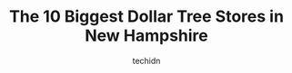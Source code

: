 ---
layout: ampstory
image: https://i0.wp.com/www.depkes.org/wp-content/uploads/2023/06/dollar-tree-0-in-new-hampshire-1685968838.jpeg?resize=640,853
author: techidn
featured: false
description: Discover the impressive array of Dollar Tree options in New Hampshire, where you can find 10 of the largest Dollar Tree establishments in the area. From renowned classics to hidden gems, New
title: The 10 Biggest Dollar Tree Stores in New Hampshire
cover:
   title: The 10 Biggest Dollar Tree Stores in New Hampshire
   subtitle: Rickpate
   background: https://www.depkes.org/wp-content/uploads/2023/06/dollar-tree-0-in-new-hampshire-1685968838.jpeg

pages: 
 - layout: thirds
   top: <h1>#1 Dollar Tree</h1>
   bottom: "<p>The Dollar Trees are into the Spring holiday season offering St. Patricks Day and Easter decorations. Their usual items come and go depending on shipments from China. I </p>"
   background: https://www.depkes.org/wp-content/uploads/2023/06/dollar-tree-1-in-new-hampshire-1685968839.jpeg
   backgroundblur: true
 - layout: thirds
   top: <h1>#2 Dollar Tree</h1>
   bottom: "<p>586 Valley St, Manchester, NH 03103, United States</p>"
   background: https://www.depkes.org/wp-content/uploads/2023/06/dollar-tree-2-in-new-hampshire-1685968839.jpeg
   cta:
      link: https://www.depkes.org/blog/the-10-biggest-dollar-tree-stores-in-new-hampshire/
      text: The 10 Biggest Dollar Tree Stores in New Hampshire
 - layout: thirds
   top: <h1>#3 Dollar Tree</h1>
   bottom: "<p>756 Lafayette Rd, Seabrook, NH 03874, United States</p>"
   background: https://www.depkes.org/wp-content/uploads/2023/06/dollar-tree-3-in-new-hampshire-1685968840.jpeg
   cta:
      link: https://www.depkes.org/blog/the-10-biggest-dollar-tree-stores-in-new-hampshire/
      text: The 10 Biggest Dollar Tree Stores in New Hampshire
 - layout: thirds
   top: <h1>#4 Dollar Tree</h1>
   bottom: "<p>68 Derry Rd, Hudson, NH 03051, United States</p>"
   background: https://images.unsplash.com/photo-1618005182384-a83a8bd57fbe?ixlib=rb-4.0.3&ixid=MnwxMjA3fDB8MHxwaG90by1wYWdlfHx8fGVufDB8fHx8&auto=format&fit=crop&w=640&h=853&q=80
   cta:
      link: https://www.depkes.org/blog/the-10-biggest-dollar-tree-stores-in-new-hampshire/
      text: The 10 Biggest Dollar Tree Stores in New Hampshire
 - layout: thirds
   top: <h1>#5 Dollar Tree</h1>
   bottom: "<p>9 Plaistow Rd, Plaistow, NH 03865, United States</p>"
   background: https://images.unsplash.com/photo-1604871000636-074fa5117945?ixlib=rb-4.0.3&ixid=MnwxMjA3fDB8MHxwaG90by1wYWdlfHx8fGVufDB8fHx8&auto=format&fit=crop&w=640&h=853&q=80
   cta:
      link: https://www.depkes.org/blog/the-10-biggest-dollar-tree-stores-in-new-hampshire/
      text: The 10 Biggest Dollar Tree Stores in New Hampshire
 - layout: thirds
   top: <h1>#6 Dollar Tree</h1>
   bottom: "<p>581 Second St, Manchester, NH 03102, United States</p>"
   background: https://images.unsplash.com/photo-1510906594845-bc082582c8cc?ixlib=rb-4.0.3&ixid=MnwxMjA3fDB8MHxwaG90by1wYWdlfHx8fGVufDB8fHx8&auto=format&fit=crop&w=640&h=853&q=80
   cta:
      link: https://www.depkes.org/blog/the-10-biggest-dollar-tree-stores-in-new-hampshire/
      text: The 10 Biggest Dollar Tree Stores in New Hampshire
 - layout: thirds
   top: <h1>#7 Dollar Tree</h1>
   bottom: "<p>161 Court St Unit B, Laconia, NH 03246, United States</p>"
   background: https://images.unsplash.com/photo-1533998839656-76f5e4b2bccb?ixlib=rb-4.0.3&ixid=MnwxMjA3fDB8MHxwaG90by1wYWdlfHx8fGVufDB8fHx8&auto=format&fit=crop&w=640&h=853&q=80
   cta:
      link: https://www.depkes.org/blog/the-10-biggest-dollar-tree-stores-in-new-hampshire/
      text: The 10 Biggest Dollar Tree Stores in New Hampshire
 - layout: thirds
   middle: Continue reading...
   background: https://images.unsplash.com/photo-1462556791646-c201b8241a94?ixlib=rb-4.0.3&ixid=MnwxMjA3fDB8MHxwaG90by1wYWdlfHx8fGVufDB8fHx8&auto=format&fit=crop&w=640&h=853&q=80
   cta:
      link: https://www.depkes.org/blog/the-10-biggest-dollar-tree-stores-in-new-hampshire/
      text: The 10 Biggest Dollar Tree Stores in New Hampshire
      
---